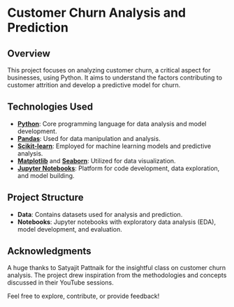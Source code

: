 # Customer Churn Analysis and Prediction

## Overview
This project focuses on analyzing customer churn, a critical aspect for businesses, using Python. It aims to understand the factors contributing to customer attrition and develop a predictive model for churn.

## Technologies Used
- **[Python](https://www.python.org/)**: Core programming language for data analysis and model development.
- **[Pandas](https://pandas.pydata.org/)**: Used for data manipulation and analysis.
- **[Scikit-learn](https://scikit-learn.org/stable/)**: Employed for machine learning models and predictive analysis.
- **[Matplotlib](https://matplotlib.org/)** and **[Seaborn](https://seaborn.pydata.org/)**: Utilized for data visualization.
- **[Jupyter Notebooks](https://jupyter.org/)**: Platform for code development, data exploration, and model building.

## Project Structure
- **Data**: Contains datasets used for analysis and prediction.
- **Notebooks**: Jupyter notebooks with exploratory data analysis (EDA), model development, and evaluation.

## Acknowledgments
A huge thanks to Satyajit Pattnaik for the insightful class on customer churn analysis. The project drew inspiration from the methodologies and concepts discussed in their YouTube sessions.

Feel free to explore, contribute, or provide feedback!
